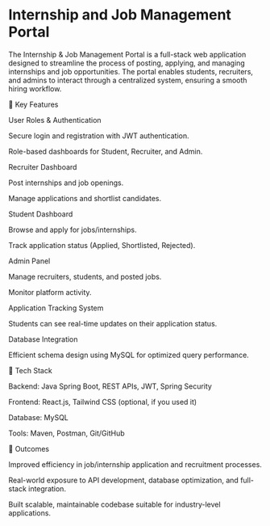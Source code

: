 # Internship and Job Management Portal

The Internship & Job Management Portal is a full-stack web application designed to streamline the process of posting, applying, and managing internships and job opportunities. The portal enables students, recruiters, and admins to interact through a centralized system, ensuring a smooth hiring workflow.

🔹 Key Features

User Roles & Authentication

Secure login and registration with JWT authentication.

Role-based dashboards for Student, Recruiter, and Admin.

Recruiter Dashboard

Post internships and job openings.

Manage applications and shortlist candidates.

Student Dashboard

Browse and apply for jobs/internships.

Track application status (Applied, Shortlisted, Rejected).

Admin Panel

Manage recruiters, students, and posted jobs.

Monitor platform activity.

Application Tracking System

Students can see real-time updates on their application status.

Database Integration

Efficient schema design using MySQL for optimized query performance.

🔹 Tech Stack

Backend: Java Spring Boot, REST APIs, JWT, Spring Security

Frontend: React.js, Tailwind CSS (optional, if you used it)

Database: MySQL

Tools: Maven, Postman, Git/GitHub

🔹 Outcomes

Improved efficiency in job/internship application and recruitment processes.

Real-world exposure to API development, database optimization, and full-stack integration.

Built scalable, maintainable codebase suitable for industry-level applications.
